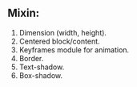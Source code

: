 ## Mixin:
1. Dimension (width, height).
2. Centered block/content.
3. Keyframes module for animation.
4. Border.
5. Text-shadow.
6. Box-shadow.